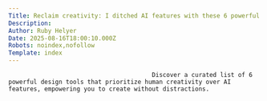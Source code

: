 ```yaml
---
Title: Reclaim creativity: I ditched AI features with these 6 powerful design tools
Description: 
Author: Ruby Helyer
Date: 2025-08-16T18:00:10.000Z
Robots: noindex,nofollow
Template: index
---
```


                                            Discover a curated list of 6 powerful design tools that prioritize human creativity over AI features, empowering you to create without distractions.
                                        